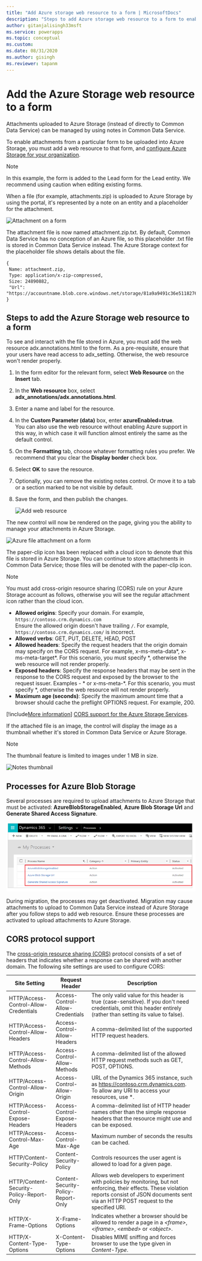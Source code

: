 ```yaml
---
title: "Add Azure storage web resource to a form | MicrosoftDocs"
description: "Steps to add Azure storage web resource to a form to enable uploading attachments to Azure Storage."
author: gitanjalisingh33msft
ms.service: powerapps
ms.topic: conceptual
ms.custom: 
ms.date: 08/31/2020
ms.author: gisingh
ms.reviewer: tapanm
---
```


# Add the Azure Storage web resource to a form

Attachments uploaded to Azure Storage (instead of directly to Common Data Service) can be managed by using notes in Common Data Service.

To enable attachments from a particular form to be uploaded into Azure Storage, you must add a web resource to that form, and [configure Azure Storage for your organization](enable-azure-storage.md).

> [!NOTE]
> In this example, the form is added to the Lead form for the Lead entity. We recommend using caution when editing existing forms.

When a file (for example, attachments.zip) is uploaded to Azure Storage by using the portal, it's represented by a note on an entity and a placeholder for the attachment.

![Attachment on a form](media/notes-attachment-lead-form.png "Placeholder for the attachment on a form")

The attachment file is now named attachment.zip.txt. By default, Common Data Service  has no conception of an Azure file, so this placeholder .txt file is stored in Common Data Service  instead. The Azure Storage context for the placeholder file shows details about the file.
```
{
 Name: attachment.zip,
 Type: application/x-zip-compressed,
 Size: 24890882,
 "Url": "https://accountname.blob.core.windows.net/storage/81a9a9491c36e51182760026833bcf82/attachment.zip"
}
```

## Steps to add the Azure Storage web resource to a form

To see and interact with the file stored in Azure, you must add the web resource adx.annotations.html to the form. As a pre-requisite, ensure that your users have read access to adx_setting. Otherwise, the web resource won't render properly.

1. In the form editor for the relevant form, select **Web Resource** on the **Insert** tab.

2. In the **Web resource** box, select **adx_annotations/adx.annotations.html**.

3. Enter a name and label for the resource.

4. In the **Custom Parameter (data)** box, enter **azureEnabled=true**. <br>You can also use the web resource without enabling Azure support in this way, in which case it will function almost entirely the same as the default control.</br>

5. On the **Formatting** tab, choose whatever formatting rules you prefer. We recommend that you clear the **Display border** check box.

6. Select **OK** to save the resource.

7. Optionally, you can remove the existing notes control. Or move it to a tab or a section marked to be not visible by default.

8. Save the form, and then publish the changes.

   ![Add web resource](media/add-web-resource.png "Add a web resource")

The new control will now be rendered on the page, giving you the ability to manage your attachments in Azure Storage.

![Azure file attachment on a form](media/azure-file-attachment-lead-form.png "Azure file attachment on a form")

The paper-clip icon has been replaced with a cloud icon to denote that this file is stored in Azure Storage. You can continue to store attachments in Common Data Service; those files will be denoted with the paper-clip icon.

> [!NOTE]
> You must add cross-origin resource sharing (CORS) rule on your Azure Storage account as follows, otherwise you will see the regular attachment icon rather than the cloud icon.
> - **Allowed origins**: Specify your domain. For example, `https://contoso.crm.dynamics.com`  <br> Ensure the allowed origin doesn't have trailing `/`. For example, `https://contoso.crm.dynamics.com/` is incorrect.
> - **Allowed verbs**: GET, PUT, DELETE, HEAD, POST
> - **Allowed headers**: Specify the request headers that the origin domain may specify on the CORS request. For example, x-ms-meta-data\*, x-ms-meta-target\*. For this scenario, you must specify *, otherwise the web resource will not render properly.
> - **Exposed headers**: Specify the response headers that may be sent in the response to the CORS request and exposed by the browser to the request issuer. Examples - \* or x-ms-meta-\*. For this scenario, you must specify *, otherwise the web resource will not render properly.
> - **Maximum age (seconds)**: Specify the maximum amount time that a browser should cache the preflight OPTIONS request. For example, 200.
> 
> [!include[More information](../../includes/proc-more-information.md)] [CORS support for the Azure Storage Services](https://docs.microsoft.com/rest/api/storageservices/cross-origin-resource-sharing--cors--support-for-the-azure-storage-services).

If the attached file is an image, the control will display the image as a thumbnail whether it's stored in Common Data Service  or Azure Storage.

> [!NOTE]
> The thumbnail feature is limited to images under 1 MB in size.

![Notes thumbnail](media/notes-thumbnail.png "Notes thumbnail")

## Processes for Azure Blob Storage

Several processes are required to upload attachments to Azure Storage that must be activated: **AzureBlobStorageEnabled**, **Azure Blob Storage Url** and **Generate Shared Access Signature**.

![Blob storage processes](media/blob-storage-processes.png "Blob storage processes")

During migration, the processes may get deactivated. Migration may cause attachments to upload to Common Data Service instead of Azure Storage after you follow steps to add web resource. Ensure these processes are activated to upload attachments to Azure Storage.

## CORS protocol support

The [cross-origin resource sharing (CORS)](https://www.w3.org/TR/cors/) protocol consists of a set of headers that indicates whether a response can be shared with another domain.
The following site settings are used to configure CORS:

| Site Setting | Request Header | Description |
|-|-|-|
| HTTP/Access-Control-Allow-Credentials | Access-Control-Allow-Credentials | The only valid value for this header is true (case-sensitive). If you don't need credentials, omit this header entirely (rather than setting its value to false). 
| HTTP/Access-Control-Allow-Headers | Access-Control-Allow-Headers | A comma-delimited list of the supported HTTP request headers.
| HTTP/Access-Control-Allow-Methods | Access-Control-Allow-Methods | A comma-delimited list of the allowed HTTP request methods such as GET, POST, OPTIONS.
| HTTP/Access-Control-Allow-Origin | Access-Control-Allow-Origin | URL of the Dynamics 365 instance, such as https://contoso.crm.dynamics.com. To allow any URI to access your resources, use \*.                 |
|  HTTP/Access-Control-Expose-Headers | Access-Control-Expose-Headers | A comma-delimited list of HTTP header names other than the simple response headers that the resource might use and can be exposed.
| HTTP/Access-Control-Max-Age | Access-Control-Max-Age |  Maximum number of seconds the results can be cached.
| HTTP/Content-Security-Policy | Content-Security-Policy | Controls resources the user agent is allowed to load for a given page.
| HTTP/Content-Security-Policy-Report-Only | Content-Security-Policy-Report-Only | Allows web developers to experiment with policies by monitoring, but not enforcing, their effects. These violation reports consist of JSON documents sent via an HTTP POST request to the specified URI.
| HTTP/X-Frame-Options | X-Frame-Options | Indicates whether a browser should be allowed to render a page in a *\<frame\>*, *\<iframe\>*, *\<embed\>* or *\<object\>*.
| HTTP/X-Content-Type-Options | X-Content-Type-Options | Disables MIME sniffing and forces browser to use the type given in *Content-Type*.
